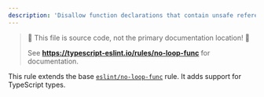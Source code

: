 ```yaml
---
description: 'Disallow function declarations that contain unsafe references inside loop statements.'
---
```


> 🛑 This file is source code, not the primary documentation location! 🛑
>
> See **https://typescript-eslint.io/rules/no-loop-func** for documentation.

This rule extends the base [`eslint/no-loop-func`](https://eslint.org/docs/rules/no-loop-func) rule.
It adds support for TypeScript types.

